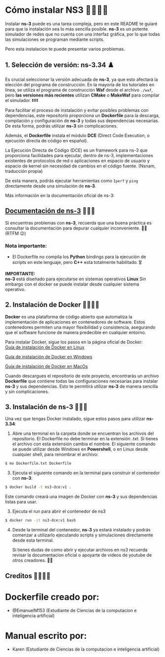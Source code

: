 
# Cómo instalar NS3 👨‍💻👨‍💻

Instalar **ns-3** puede es una tarea compleja, pero en este README te guiaré para que la instalación sea lo más sencilla posible. **ns-3** es un potente simulador de redes que no cuenta con una interfaz gráfica, por lo que todas las simulaciones se programan mediante scripts.

Pero esta instalacion te puede presentar varios problemas.

## 1. Selección de versión: **ns-3.34** ♟️

Es crucial seleccionar la versión adecuada de **ns-3**, ya que esto afectará la elección del programa de construcción. En la mayoría de los tutoriales en línea, se utiliza el programa de construcción **Waf** desde el archivo `./waf`, pero **las versiones más recientes** utilizan **CMake** o **MakeWaf** para compilar el simulador.  ⏬⏬⏬

Para facilitar el proceso de instalación y evitar posibles problemas con dependencias, este repositorio proporciona un **Dockerfile** para la descarga, compilación y configuración de **ns-3** y todas sus dependencias necesarias. De esta forma, podrás utilizar **ns-3** sin complicaciones.

Además, el **Dockerfile** instala el módulo **DCE** (Direct Code Execution, o ejecución directa de código en español).

   La Ejecución Directa de Código (DCE) es un framework para ns-3 que proporciona facilidades para ejecutar, dentro de ns-3, implementaciones existentes de protocolos de red o aplicaciones en espacio de usuario y espacio de kernel sin necesidad de cambios en el código fuente. (Nsnam, traducción propia)

De esta manera, podrás ejecutar herramientas como `Iperf` y `ping` directamente desde una simulación de **ns-3**.

Más información en la documentación oficial de ns-3:  

## [Documentación de ns-3](https://www.nsnam.org/documentation/) 🔴🔴🔴

Si encuentras problemas con **ns-3**, recuerda que una buena práctica es consultar la documentación para depurar cualquier inconveniente. 🚀🚀 (RTFM 😉)

### Nota importante:

* El Dockerfile no compila los **Python** bindings para la ejecución de scripts en este lenguaje, pero **C++** esta totalmente habilitado.  🎖️

**IMPORTANTE:**  
**ns-3** está diseñado para ejecutarse en sistemas operativos **Linux** Sin embargo con el docker se puede instalar desde cualquier sistema operativo.

## 2. Instalación de Docker 🌟🐳🐳🐳

**Docker** es una plataforma de código abierto que automatiza la implementación de aplicaciones en contenedores de software. Estos contenedores permiten una mayor flexibilidad y consistencia, asegurando que el software funcione de manera predecible en cualquier entorno.

Para instalar Docker, sigue los pasos en la página oficial de Docker:  
[Guía de instalación de Docker en Linux](https://docs.docker.com/desktop/install/linux/)

[Guía de instalación de Docker en Windows](https://www.youtube.com/watch?v=ZO4KWQfUBBc)

[Guía de instalación de Docker en MacOs](https://www.youtube.com/watch?v=-EXlfSsP49A)

Cuando descargues el repositorio de este proyecto, encontrarás un archivo **Dockerfile** que contiene todas las configuraciones necesarias para instalar **ns-3** y sus dependencias. Esto te permitirá utilizar **ns-3** de manera sencilla y sin complicaciones.

## 3. Instalación de ns-3  📶📶📶

Una vez que tengas Docker instalado, sigue estos pasos para utilizar **ns-3.34**:

1. Abre una terminal en la carpeta donde se encuentran los archivos del repositorio. El Dockerfile no debe terminar en la extensión _.txt_. Si tienes el archivo con esta extensión cambia el nombre. El siguiente comando se puede utilizar desde Windows en **Powershell**, o en Linux desde cualquier shell, para renombrar el archivo:

```bash
$ mv Dockerfile.txt Dockerfile
```
   
3. Ejecuta el siguiente comando en la terminal para construir el contenedor con **ns-3**:

```bash
$ docker build -t ns3-dce:v1 .
```

Este comando creará una imagen de Docker con **ns-3** y sus dependencias listas para usar.

3. Ejecuta el run para abrir el contenedor de ns3 

```bash
$ docker run -it ns3-dce:v1 bash
```

4. Desde la terminal del contenedor, **ns-3** ya estará instalado y podrás comenzar a utilizarlo ejecutando scripts y simulaciones directamente desde esta terminal.

   Si tienes dudas de como abrir y ejecutar archivos en ns3 recuerda revisar la documentacion oficial o apoyarte de videos de youtube de otros creadores. 🎨🎨

## Creditos 👨‍💻👩‍💻

# Dockerfile creado por: 
- @EmanuelM153 (Estudiante de Ciencias de la computacion e inteligencia artificial)

# Manual escrito por:   
- Karen (Estudiante de Ciencias de la computacion e inteligencia artificial)










